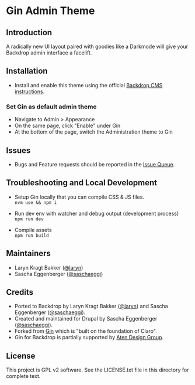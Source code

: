 # Gin Admin Theme

## Introduction

A radically new UI layout paired with goodies like a Darkmode will give your
Backdrop admin interface a facelift.

## Installation

 - Install and enable this theme using the official
   [Backdrop CMS instructions](https://backdropcms.org/guide/themes).

 ### Set Gin as default admin theme

 - Navigate to Admin > Appearance
 - On the same page, click "Enable" under Gin
 - At the bottom of the page, switch the Administration theme to Gin

 ## Issues

  - Bugs and Feature requests should be reported in the
    [Issue Queue](https://github.com/backdrop-contrib/gin/issues).

## Troubleshooting and Local Development

- Setup Gin locally that you can compile CSS & JS files.\
`nvm use && npm i`

- Run dev env with watcher and debug output (development process)\
`npm run dev`

- Compile assets\
`npm run build`

## Maintainers

 - Laryn Kragt Bakker ([@laryn](https://github.com/laryn))
 - Sascha Eggenberger ([@saschaeggi](https://github.com/saschaeggi))

## Credits
- Ported to Backdrop by Laryn Kragt Bakker ([@laryn](https://github.com/laryn))
  and Sascha Eggenberger ([@saschaeggi](https://github.com/saschaeggi)).
- Created and maintained for Drupal by Sascha Eggenberger
  ([@saschaeggi](https://www.drupal.org/u/saschaeggi)).
- Forked from [Gin](https://www.drupal.org/project/gin) which is "built on the
  foundation of Claro".
- Gin for Backdrop is partially supported by
  [Aten Design Group](https://atendesigngroup.com).

## License

This project is GPL v2 software. See the LICENSE.txt file in this directory for
complete text.
